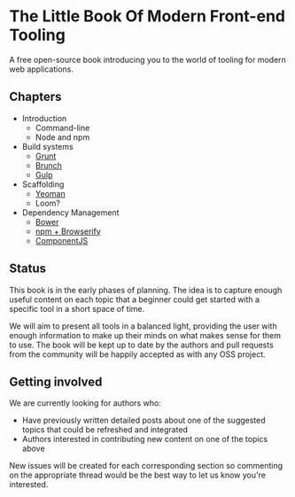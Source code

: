 # The Little Book Of Modern Front-end Tooling

A free open-source book introducing you to the world of tooling for modern web applications.

## Chapters

* Introduction
  * Command-line
  * Node and npm
* Build systems
  * [Grunt](https://github.com/addyosmani/book-of-modern-frontend-tooling/issues/2)
  * [Brunch](https://github.com/addyosmani/book-of-modern-frontend-tooling/issues/5)
  * [Gulp](https://github.com/addyosmani/book-of-modern-frontend-tooling/issues/3)
* Scaffolding
  * [Yeoman](https://github.com/addyosmani/book-of-modern-frontend-tooling/issues/4)
  * Loom?
* Dependency Management
  * [Bower](https://github.com/addyosmani/book-of-modern-frontend-tooling/issues/6)
  * [npm + Browserify](https://github.com/addyosmani/book-of-modern-frontend-tooling/issues/7)
  * [ComponentJS](https://github.com/addyosmani/book-of-modern-frontend-tooling/issues/11)

## Status

This book is in the early phases of planning. The idea is to capture enough useful content on each topic that a beginner could get started with a specific tool in a short space of time.

We will aim to present all tools in a balanced light, providing the user with enough information to make up their minds on what makes sense for them to use. The book will be kept up to date by the authors and pull requests from the community will be happily accepted as with any OSS project.

## Getting involved

We are currently looking for authors who:

* Have previously written detailed posts about one of the suggested topics that could be refreshed and integrated
* Authors interested in contributing new content on one of the topics above

New issues will be created for each corresponding section so commenting on the appropriate thread would be the best way to let us know you're interested.
